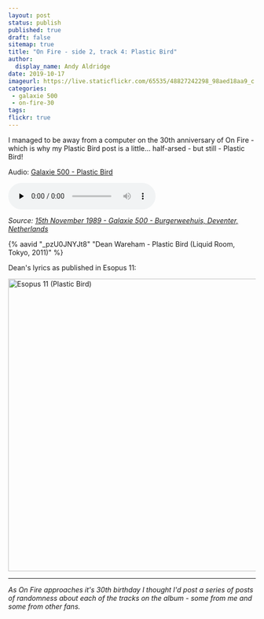 ```yaml
---
layout: post
status: publish
published: true
draft: false
sitemap: true
title: "On Fire - side 2, track 4: Plastic Bird"
author:
  display_name: Andy Aldridge
date: 2019-10-17
imageurl: https://live.staticflickr.com/65535/48827242298_98aed18aa9_c.jpg
categories:
 - galaxie 500
 - on-fire-30
tags:
flickr: true
---
```

I managed to be away from a computer on the 30th anniversary of On Fire - which is why my Plastic Bird post is a little... half-arsed - but still - Plastic Bird!

<div class="well">
  <p class="audio">Audio: <a href="https://media.fullofwishes.co.uk/01-galaxie_500/audio/galaxie-500-1989-11-15-burgerweehuis-deventer-netherlands-plastic-bird.mp3">Galaxie 500 - Plastic Bird</a></p>
  <audio controls="controls" preload="none" src="https://media.fullofwishes.co.uk/01-galaxie_500/audio/galaxie-500-1989-11-15-burgerweehuis-deventer-netherlands-plastic-bird.mp3"></audio>
  <p class="source small text-right"><em>Source: <a href="/database/galaxie-500/shows/1989/1989-11-15-galaxie-500-burgerweehuis-deventer-netherlands/">15th November 1989 - Galaxie 500 - Burgerweehuis, Deventer, Netherlands</a></em></p>
</div>

{% aavid "_pzU0JNYJt8" "Dean Wareham - Plastic Bird (Liquid Room, Tokyo, 2011)" %}



Dean's lyrics as published in Esopus 11:

<a data-flickr-embed="true" href="https://www.flickr.com/photos/grange85/48827242298/in/photolist-2hoGo29-a6GJ8z" title="Esopus 11 (Plastic Bird)"><img src="https://live.staticflickr.com/65535/48827242298_98aed18aa9_c.jpg" width="800" height="596" alt="Esopus 11 (Plastic Bird)"></a>


---

_As On Fire approaches it's 30th birthday I thought I'd post a series of posts of randomness about each of the tracks on the album - some from me and some from other fans._